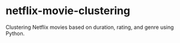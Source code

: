 # netflix-movie-clustering
Clustering Netflix movies based on duration, rating, and genre using Python.
